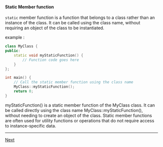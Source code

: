 #### Static Member function 

`static` member function is a function that belongs to a class rather than an instance of the class. It can be called using the class name, without requiring an object of the class to be instantiated.

example :
```cpp copy
class MyClass {
public:
    static void myStaticFunction() {
        // Function code goes here
    }
};

int main() {
    // Call the static member function using the class name
    MyClass::myStaticFunction();
    return 0;
}

```

myStaticFunction() is a static member function of the MyClass class. It can be called directly using the class name MyClass::myStaticFunction(), without needing to create an object of the class. Static member functions are often used for utility functions or operations that do not require access to instance-specific data.

---

[Next](https://github.com/Lavin-tom/cpp_programming/tree/master/)